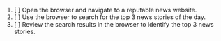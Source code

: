 1. [ ] Open the browser and navigate to a reputable news website.
2. [ ] Use the browser to search for the top 3 news stories of the day.
3. [ ] Review the search results in the browser to identify the top 3 news stories.